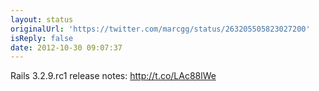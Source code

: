 ```yaml
---
layout: status
originalUrl: 'https://twitter.com/marcgg/status/263205505823027200'
isReply: false
date: 2012-10-30 09:07:37
---
```


Rails 3.2.9.rc1 release notes: http://t.co/LAc88lWe
